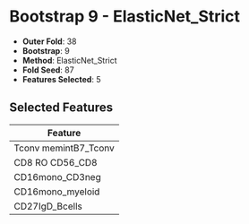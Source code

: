 # Bootstrap 9 - ElasticNet_Strict

- **Outer Fold**: 38
- **Bootstrap**: 9
- **Method**: ElasticNet_Strict
- **Fold Seed**: 87
- **Features Selected**: 5

## Selected Features

| Feature |
|---------|
| Tconv memintB7_Tconv |
| CD8 RO CD56_CD8 |
| CD16mono_CD3neg |
| CD16mono_myeloid |
| CD27IgD_Bcells |
